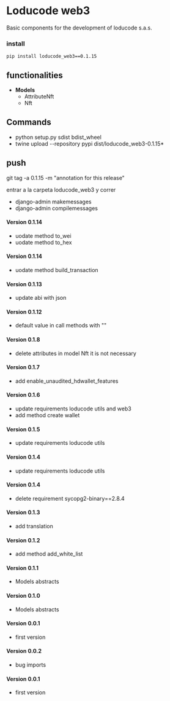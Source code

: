 # Loducode web3

Basic components for the development of loducode s.a.s.

### install

`pip install loducode_web3==0.1.15`

## functionalities

- **Models**
    - AttributeNft
    - Nft

## Commands

- python setup.py sdist bdist_wheel
- twine upload --repository pypi dist/loducode_web3-0.1.15*

## push
git tag -a 0.1.15 -m "annotation for this release"

entrar a la carpeta loducode_web3 y correr
- django-admin makemessages
- django-admin compilemessages

#### Version 0.1.14
- uodate method to_wei
- uodate method to_hex

#### Version 0.1.14
- uodate method build_transaction

#### Version 0.1.13
- update abi with json

#### Version 0.1.12
- default value in call methods with ""

#### Version 0.1.8
- delete attributes in model Nft it is not necessary

#### Version 0.1.7
- add enable_unaudited_hdwallet_features

#### Version 0.1.6
- update requirements loducode utils and web3
- add method create wallet

#### Version 0.1.5
- update requirements loducode utils

#### Version 0.1.4
- update requirements loducode utils

#### Version 0.1.4
- delete requirement sycopg2-binary==2.8.4

#### Version 0.1.3
- add translation

#### Version 0.1.2
- add method add_white_list

#### Version 0.1.1
- Models abstracts

#### Version 0.1.0
- Models abstracts

#### Version 0.0.1
- first version

#### Version 0.0.2
- bug imports

#### Version 0.0.1
- first version
